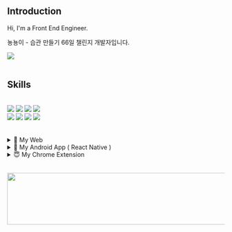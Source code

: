 ## Introduction

Hi, I'm a Front End Engineer. 

뇽뇽이 - 습관 만들기 66일 챌린지 개발자입니다.
<br/>

<a href='https://66daylaw.netlify.app/' target="_blank">
  <img src='https://github.com/user-attachments/assets/7f1531db-20bd-4d57-9a51-e62ff05931e5' />
</a>




<br/>
<br/>

## Skills

<br/>

  <div>
  <img src="https://img.shields.io/badge/HTML5-orange?style=flat&logo=html5&logoColor=white"/>
  <img src="https://img.shields.io/badge/CSS3-lightblue?style=flat&logo=css3&logoColor=white"/>
  <img src="https://img.shields.io/badge/Javascript-yellow?style=flat&logo=javascript&logoColor=white"/>
  <img src="https://img.shields.io/badge/Typescript-blue?style=flat&logo=typescript&logoColor=white"/>
  </div>
  <div>
  <img src="https://img.shields.io/badge/React-skyblue?style=flat&logo=react&logoColor=white"/>
  <img src="https://img.shields.io/badge/ReactNative-blue?style=flat&logo=react&logoColor=white"/>
  <img src="https://img.shields.io/badge/NextJS-darkblue?style=flat&logo=nextdotjs&logoColor=#000000"/>
  <img src="https://img.shields.io/badge/Storybook-pink?style=flat&logo=StoryBook&logoColor=#FF4785"/>
  </div>

<br/>
<br/>

<details>
<summary> 🤩 My Web </summary>

<br/>

<div style="border:1px solid lightgray; border-radius:12px; padding:10px; width:fit-content;">
      <a href='https://snazzy-stardust-69c0a0.netlify.app/' target="_blank">
        <div style="display:flex; align-items:center; gap:4px;">
           <img align="left" style="border-radius:8px" src="https://snazzy-stardust-69c0a0.netlify.app/logo512.png" width=50/>
           <strong>디지몬상 테스트</strong>
        </div>
      </a>
      <p style="padding-left:20px; margin-top:10px;">
       - 얼굴 사진을 업로드하여 나와 닮은 디지몬을 찾아보세요.
      </p>
    </div>
    
<br/>

<div style="border:1px solid lightgray; border-radius:12px; padding:10px; width:fit-content;">
      <a href='https://stalwart-palmier-4f6d8a.netlify.app/' target="_blank">
        <div style="display:flex; align-items:center; gap:4px;">
           <img align="left" style="border-radius:8px" src="https://stalwart-palmier-4f6d8a.netlify.app/logo512.png" width=50/>
           <strong>나락 퀴즈</strong>
        </div>
      </a>
      <p style="padding-left:20px; margin-top:10px;">
       - 본 퀴즈를 누군가 앞에서 풀게되면 공격을 받고 지위나 직업을 박탈당할 수 있습니다. 즉, 나락에 가실 수 있습니다.
      </p>
    </div>

 
<br/>

<div style="border:1px solid lightgray; border-radius:12px; padding:10px; width:fit-content;">
      <a href='https://steady-zabaione-6ad90f.netlify.app/' target="_blank">
        <div style="display:flex; align-items:center; gap:4px;">
           <img align="left" style="border-radius:8px" src="https://steady-zabaione-6ad90f.netlify.app/logo512.png" width=50/>
           <strong>똥 피하기</strong>
        </div>
      </a>
      <p style="padding-left:20px; margin-top:10px;">
       - 똥 피하기 웹 게임 ( 모바일 / 피씨 둘 다 플레이 가능 )
      </p>
    </div>



<br/>
<br/>
</details>

<details>
<summary>🤠 My Android App ( React Native ) </summary>

<br/>

  <div style="display:flex; flex-direction:row; gap:20px; flex-wrap:wrap;">
    <div style="border:1px solid lightgray; border-radius:12px; padding:10px; width:fit-content;">
      <a href='https://play.google.com/store/apps/details?id=com.daehwan2.booklog' target="_blank">
        <div style="display:flex; align-items:center; gap:4px;">
           <img align="left" style="border-radius:8px" src="https://play-lh.googleusercontent.com/PSPhkw12PmZybc9LcIDjlS0J4egDEgU0AIIiaj_rotB542O9BtagFKyVxySloiL3lfM=w480-h960-rw" width=50/>
           <strong>북로그</strong>
        </div>
      </a>
      <p style="padding-left:20px; margin-top:10px;">
       - 읽은 책, 읽을 예정책을 검색하고 저장 및 메모하세요.
      </p>
    </div>
    <div style="border:1px solid lightgray; border-radius:12px; padding:10px; width:fit-content;">
      <a href='https://play.google.com/store/apps/details?id=com.daehwan2.acidrain'>
        <div style="display:flex; align-items:center; gap:4px;">
           <img align="left" style="border-radius:8px" src="https://play-lh.googleusercontent.com/Ifx58_qPnXn3V3FiKFHDWxYDUXTi98YLzBWhW0q6ApdZYCfNcLCzG0bGzkiTiQAC_uQu=w480-h960-rw" width=50/>
           <strong>산성비 타자 게임</strong>
        </div>
      </a>
       <p style="padding-left:20px; margin-top:10px;">
       - 추억의 산성비 타자게임을 즐겨보세요.
      </p>
    </div>
    <div style="border:1px solid lightgray; border-radius:12px; padding:10px; width:fit-content;">
      <a href='https://play.google.com/store/apps/details?id=com.daehwan2.cointoss'>
        <div style="display:flex; align-items:center; gap:4px;">
           <img align="left" style="border-radius:8px" src="https://play-lh.googleusercontent.com/qmicJ4MuBXnGopeJJZD8x92dc2PCKzPMR0KRsoTAjotc8VLcooexDol7nrQwy3Pqshw=w480-h960-rw" width=50/>
           <strong>동전 던지기 맞추기</strong>
        </div>
      </a>
      <p style="padding-left:20px; margin-top:10px;">
       - 동전의 앞뒷면을 맞추어 돈을 모으세요.
      </p>
     </div>
     <div style="border:1px solid lightgray; border-radius:12px; padding:10px; width:fit-content;">
      <a href='https://play.google.com/store/apps/details?id=com.daehwan2.freefrog'>
        <div style="display:flex; align-items:center; gap:4px;">
           <img align="left" style="border-radius:8px" src="https://play-lh.googleusercontent.com/KJHM3HNRlg8ISa2sDZa8xF-3I0Xmi5CmnRztIOGnMpR_sWzHN-Hy2O78mlm5Fo_Cxho=w480-h960-rw" width=50/>
           <strong>청개구리 가위바위보</strong>
        </div>
      </a>
      <p style="padding-left:20px; margin-top:10px;">
       - 지락실에 나온 청개구리 가위바위보를 앱으로 즐겨보세요.
      </p>
     </div>
     <div style="border:1px solid lightgray; border-radius:12px; padding:10px; width:fit-content;">
      <a href='https://play.google.com/store/apps/details?id=com.daehwan2.GameQuiz'>
        <div style="display:flex; align-items:center; gap:4px;">
           <img align="left" style="border-radius:8px" src="https://play-lh.googleusercontent.com/7bYQYmn8Vo6njE5pAOYPfT6awoUT2gZTCsqwoxqiF3HkAKDFNoYXfpYiRKqtWJWjDg=w480-h960-rw" width=50/>
           <strong>PC 게임 맞추기</strong>
        </div>
      </a>
      <p style="padding-left:20px; margin-top:10px;">
       - PC 게임을 글자수와 스크린샷을 보고 맞추세요.
      </p>
     </div>
  </div>
</details>


<details>
<summary>😇 My Chrome Extension </summary>

<br/>

  <div style="display:flex; flex-direction:row; gap:20px; flex-wrap:wrap;">
    <div style="border:1px solid lightgray; border-radius:12px; padding:10px; width:fit-content;">
      <a href='https://chromewebstore.google.com/detail/google-image-crawler/hoggjapabhffmkfijmkfhlihfjblefhm' target="_blank">
        <div style="display:flex; align-items:center; gap:4px;">
           <img align="left" style="border-radius:8px" src="https://lh3.googleusercontent.com/oodnY_m9yc3t1vpLM3FrJh_GDXaDIikGh3HO9OVhCyOvxLkUeBL38ldOqMpMyjTIzFpRHsgjraZYNkxsJ8S0J8eANZk=s60" width=50/>
           <strong>Google Image Crawler</strong>
        </div>
      </a>
      <p style="padding-left:20px; margin-top:10px;">
       - 구글 이미지를 원하는 만큼 다운로드 하세요.
      </p>
    </div>
</details>

  <br/>
  <br/>

  </div>



<a href="https://github.com/devxb/gitanimals">
  <img src="https://render.gitanimals.org/lines/daehwan2?pet-id=1" width="1000" height="120"/>
</a>
